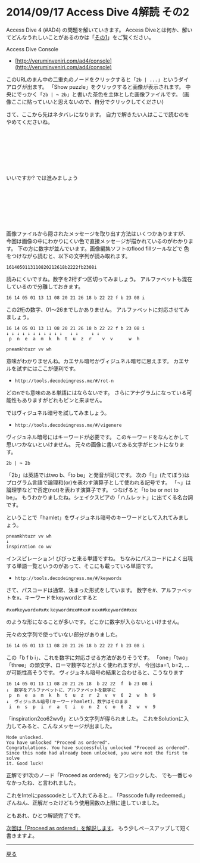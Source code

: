 # 2014/09/17 Access Dive 4解読 その2

Access Dive 4 (#AD4) の問題を解いていきます。
Access Diveとは何か、解いてどんなうれしいことがあるのかは「[その1](./ad4_intro.md)」をご覧ください。

Access Dive Console
- [http://veruminveniri.com/ad4/console](http://veruminveniri.com/ad4/console)

このURLのまん中の二重丸のノードをクリックすると「`2b | ...`」というダイアログが出ます。
「Show puzzle」をクリックすると画像が表示されます。
中央にでっかく「`2b | ¬ 2b`」と書いた茶色を主体とした画像ファイルです。
(画像ここに貼っていいと思えないので、自分でクリックしてください)

さて、ここから先はネタバレになります。
自力で解きたい人はここで読むのをやめてくださいね。

<br/><br/><br/><br/><br/><br/>

いいですか? では進みましょう

<br/><br/><br/><br/><br/><br/>

画像ファイルから隠されたメッセージを取り出す方法はいくつかありますが、
今回は画像の中にわかりにくい色で直接メッセージが描かれているのがわかります。
下の方に数字が並んでいます。画像編集ソフトのflood fillツールなどで
色をつけながら読むと、以下の文字列が読み取れます。

`1614050113110820212618b2222fb2308i`

読みにくいですね。数字を2桁ずつ区切ってみましょう。
アルファベットも混在しているので分離しておきます。

`16 14 05 01 13 11 08 20 21 26 18 b 22 22 f b 23 08 i`

この2桁の数字、01～26までしかありません。
アルファベットに対応させてみましょう。

```
16 14 05 01 13 11 08 20 21 26 18 b 22 22 f b 23 08 i
↓ ↓ ↓ ↓ ↓ ↓ ↓ ↓ ↓ ↓ ↓   ↓ ↓     ↓ ↓
 p  n  e  a  m  k  h  t  u  z  r    v  v      w  h
```

`pneamkhtuzr vv wh`

意味がわかりませんね。カエサル暗号かヴィジュネル暗号に思えます。
カエサルを試すにはここが便利です。
- `http://tools.decodeingress.me/#/rot-n`

どのnでも意味のある単語にはならないです。
さらにアナグラムになっている可能性もありますがどれもピンと来ません。

ではヴィジュネル暗号を試してみましょう。
- `http://tools.decodeingress.me/#/vigenere`

ヴィジュネル暗号にはキーワードが必要です。
このキーワードをなんとかして思いつかないといけません。
元々の画像に書いてある文字がヒントになります。

`2b | ¬ 2b`

「2b」は英語ではtwo b、「to be」と発音が同じです。
次の「`|`」(たてぼう)はプログラム言語で論理和(or)を表わす演算子として使われる記号です。
「¬」は論理学などで否定(not)を表わす演算子です。
つなげると「to be or not to be」。
もうわかりましたね。シェイクスピアの「ハムレット」に出てくる名台詞です。

ということで「hamlet」をヴィジュネル暗号のキーワードとして入れてみましょう。

```
pneamkhtuzr vv wh
↓
inspiration co wv
```

インスピレーション! びびっと来る単語ですね。
ちなみにパスコードによく出現する単語一覧というのがあって、そこにも載っている単語です。
- `http://tools.decodeingress.me/#/keywords`

さて、パスコードは通常、決まった形式をしています。
数字を#、アルファベットをx、キーワードをkeywordとすると

`#xx#keywordx#x#x`  `keyword#xx##xx#`  `xxx##keyword##xxx`

のような形になることが多いです。どこかに数字が入らないといけません。

元々の文字列で使っていない部分がありました。

`16 14 05 01 13 11 08 20 21 26 18 b 22 22 f b 23 08 i`

この「b f b i」、これを数字に対応させる方法がありそうです。
「one」「two」「three」の頭文字、ローマ数字などがよく使われますが、
今回はa=1, b=2, ...が可能性高そうです。
ヴィジュネル暗号の結果と合わせると、こうなります

```
16 14 05 01 13 11 08 20 21 26 18  b 22 22  f  b 23 08 i
↓  数字をアルファベットに、アルファベットを数字に
 p  n  e  a  m  k  h  t  u  z  r  2  v  v  6  2  w  h  9
↓  ヴィジュネル暗号(キーワードhamlet)、数字はそのまま
 i  n  s  p  i  r  a  t  i  o  n  2  c  o  6  2  w  v  9
```

「inspiration2co62wv9」という文字列が得られました。
これをSolutionに入力してみると、こんなメッセージが出ました。

```
Node unlocked.
You have unlocked "Proceed as ordered".
Congratulations. You have successfully unlocked "Proceed as ordered".
Since this node had already been unlocked, you were not the first to solve
it. Good luck!
```

正解です!次のノード「Proceed as ordered」をアンロックした、
でも一番じゃなかったね、と言われました。

これをIntelにpasscodeとして入れてみると…
「Passcode fully redeemed.」
ざんねん、正解だったけどもう使用回数の上限に達していました。

ともあれ、ひとつ解読完了です。

[次回は「Proceed as ordered」を解説します](./ad4_ordered.md)。
もう少しペースアップして短く書きますよ。﻿

----

[戻る](index.html)
